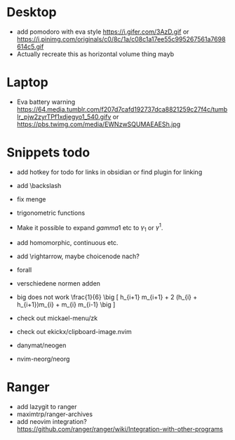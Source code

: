 # Desktop
+ add pomodoro with eva style https://i.gifer.com/3AzD.gif or https://i.pinimg.com/originals/c0/8c/1a/c08c1a17ee55c995267561a7698614c5.gif
+ Actually recreate this as horizontal volume thing mayb

# Laptop 
+ Eva battery warning https://64.media.tumblr.com/f207d7cafd192737dca8821259c27f4c/tumblr_pjw2zyrTPf1xdjegyo1_540.gifv or https://pbs.twimg.com/media/EWNzwSQUMAEAESh.jpg


#  Snippets todo
+ add hotkey for todo for links in obsidian or find plugin for linking
+ add \backslash
+ fix menge
+ trigonometric functions
+ Make it possible to expand $gamma 1$ etc to $\gamma_1$ or $\gamma^1$.
+ add homomorphic, continuous etc. 
+ add \rightarrow, maybe choicenode nach?
+ forall
+ verschiedene normen adden

+ big does not work
\frac{1}{6} \big [ h_{i+1} m_{i+1} + 2 (h_{i} + h_{i+1})m_{i} + m_{i} m_{i-1} \big ]

+ check out mickael-menu/zk
+ check out ekickx/clipboard-image.nvim
+ danymat/neogen
+ nvim-neorg/neorg


# Ranger
+ add lazygit to ranger
+ maximtrp/ranger-archives
+ add neovim integration? https://github.com/ranger/ranger/wiki/Integration-with-other-programs
